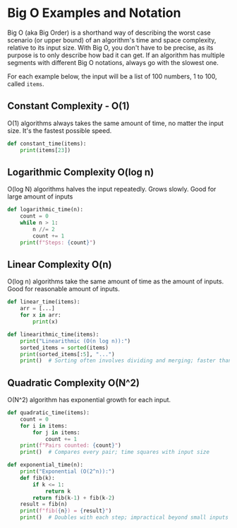 # Big O Examples and Notation

Big O (aka Big Order) is a shorthand way of describing the worst case scenario (or upper bound) of an algorithm's time and space complexity, relative to its input size. With Big O, you don't have to be precise, as its purpose is to only describe how bad it can get. If an algorithm has multiple segments with different Big O notations, always go with the slowest one. 

For each example below, the input will be a list of 100 numbers, 1 to 100, called `items`.

## Constant Complexity - O(1)

O(1) algorithms always takes the same amount of time, no matter the input size. It's the fastest possible speed. 

```python
def constant_time(items):
    print(items[23])  
```
## Logarithmic Complexity O(log n)

O(log N) algorithms halves the input repeatedly. Grows slowly. Good for large amount of inputs

```python
def logarithmic_time(n):
    count = 0
    while n > 1:
        n //= 2
        count += 1
    print(f"Steps: {count}")
```
## Linear Complexity O(n)

O(log n) algorithms take the same amount of time as the amount of inputs. Good for reasonable amount of inputs. 

```python
def linear_time(items):
    arr = [...]
    for x in arr:
        print(x)
```

```python
def linearithmic_time(items):
    print("Linearithmic (O(n log n)):")
    sorted_items = sorted(items)
    print(sorted_items[:5], "...")
    print()  # Sorting often involves dividing and merging; faster than O(n^2), slower than O(n)
```

## Quadratic Complexity O(N^2)

O(N^2) algorithm has exponential growth for each input.

```python
def quadratic_time(items):
    count = 0
    for i in items:
        for j in items:
            count += 1
    print(f"Pairs counted: {count}")
    print()  # Compares every pair; time squares with input size
```

```python
def exponential_time(n):
    print("Exponential (O(2^n)):")
    def fib(k):
        if k <= 1:
            return k
        return fib(k-1) + fib(k-2)
    result = fib(n)
    print(f"fib({n}) = {result}")
    print()  # Doubles with each step; impractical beyond small inputs
```

